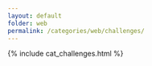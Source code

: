```yaml
---
layout: default
folder: web
permalink: /categories/web/challenges/
---
```


{% include cat_challenges.html %}